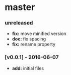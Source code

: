 # master

### unreleased
- **fix:** move minified version
- **doc:** fix spacing
- **fix:** rename property

### [v0.0.1] - 2016-06-07
- **add:** initial files
